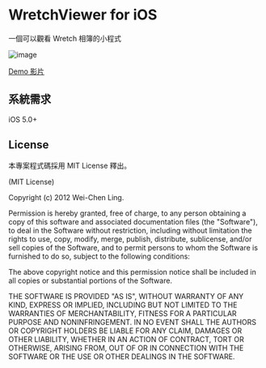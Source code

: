 # WretchViewer for iOS

一個可以觀看 Wretch 相簿的小程式

![image](http://farm8.staticflickr.com/7134/8157042355_5986d26b29_b.jpg)

[Demo 影片](http://youtu.be/2tcqPb-mk1k)


## 系統需求

iOS 5.0+


## License

本專案程式碼採用 MIT License 釋出。

(MIT License)

Copyright (c) 2012 Wei-Chen Ling.

Permission is hereby granted, free of charge, to any person obtaining a copy of this software and associated documentation files (the "Software"), to deal in the Software without restriction, including without limitation the rights to use, copy, modify, merge, publish, distribute, sublicense, and/or sell copies of the Software, and to permit persons to whom the Software is furnished to do so, subject to the following conditions:

The above copyright notice and this permission notice shall be included in all copies or substantial portions of the Software.

THE SOFTWARE IS PROVIDED "AS IS", WITHOUT WARRANTY OF ANY KIND, EXPRESS OR IMPLIED, INCLUDING BUT NOT LIMITED TO THE WARRANTIES OF MERCHANTABILITY, FITNESS FOR A PARTICULAR PURPOSE AND NONINFRINGEMENT. IN NO EVENT SHALL THE AUTHORS OR COPYRIGHT HOLDERS BE LIABLE FOR ANY CLAIM, DAMAGES OR OTHER LIABILITY, WHETHER IN AN ACTION OF CONTRACT, TORT OR OTHERWISE, ARISING FROM, OUT OF OR IN CONNECTION WITH THE SOFTWARE OR THE USE OR OTHER DEALINGS IN THE SOFTWARE.
